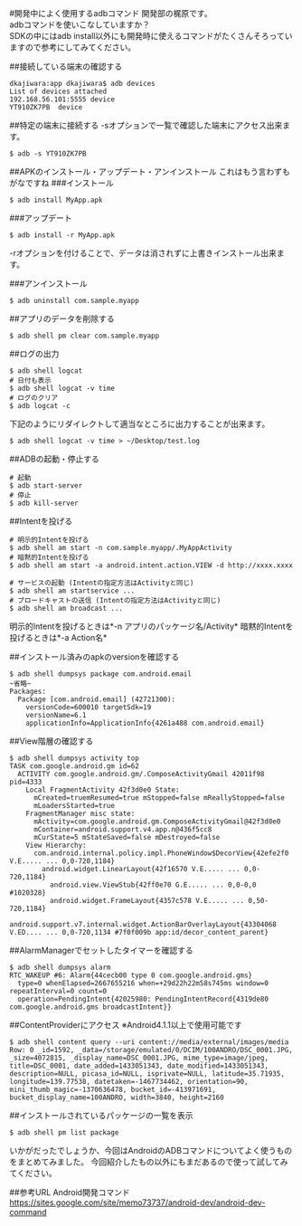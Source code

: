 #開発中によく使用するadbコマンド
開発部の梶原です。  
adbコマンドを使いこなしていますか？  
SDKの中にはadb install以外にも開発時に使えるコマンドがたくさんそろっていますので参考にしてみてください。  

##接続している端末の確認する
```
dkajiwara:app dkajiwara$ adb devices
List of devices attached
192.168.56.101:5555	device
YT910ZK7PB	device
```

##特定の端末に接続する
-sオプションで一覧で確認した端末にアクセス出来ます。
```
$ adb -s YT910ZK7PB
```

##APKのインストール・アップデート・アンインストール
これはもう言わずもがなですね
###インストール
```
$ adb install MyApp.apk
```
###アップデート
```
$ adb install -r MyApp.apk
```
-rオプションを付けることで、データは消されずに上書きインストール出来ます。

###アンインストール
```
$ adb uninstall com.sample.myapp
```
##アプリのデータを削除する
```
$ adb shell pm clear com.sample.myapp
```
##ログの出力
```
$ adb shell logcat
# 日付も表示
$ adb shell logcat -v time
# ログのクリア
$ adb logcat -c
```
下記のようにリダイレクトして適当なところに出力することが出来ます。
```
$ adb shell logcat -v time > ~/Desktop/test.log
```
##ADBの起動・停止する
```
# 起動
$ adb start-server
# 停止
$ adb kill-server
```
##Intentを投げる
```
# 明示的Intentを投げる
$ adb shell am start -n com.sample.myapp/.MyAppActivity
# 暗黙的Intentを投げる
$ adb shell am start -a android.intent.action.VIEW -d http://xxxx.xxxx

# サービスの起動 (Intentの指定方法はActivityと同じ)
$ adb shell am startservice ...
# ブロードキャストの送信 (Intentの指定方法はActivityと同じ)
$ adb shell am broadcast ...
```
明示的Intentを投げるときは*-n アプリのパッケージ名/Activity*
暗黙的Intentを投げるときは*-a Action名*

##インストール済みのapkのversionを確認する
```
$ adb shell dumpsys package com.android.email
~省略~
Packages:
  Package [com.android.email] (42721300):
    versionCode=600010 targetSdk=19
    versionName=6.1
    applicationInfo=ApplicationInfo{4261a488 com.android.email}

```
##View階層の確認する
```shell
$ adb shell dumpsys activity top
TASK com.google.android.gm id=62
  ACTIVITY com.google.android.gm/.ComposeActivityGmail 42011f98 pid=4333
    Local FragmentActivity 42f3d0e0 State:
      mCreated=truemResumed=true mStopped=false mReallyStopped=false
      mLoadersStarted=true
    FragmentManager misc state:
      mActivity=com.google.android.gm.ComposeActivityGmail@42f3d0e0
      mContainer=android.support.v4.app.n@436f5cc8
      mCurState=5 mStateSaved=false mDestroyed=false
    View Hierarchy:
      com.android.internal.policy.impl.PhoneWindow$DecorView{42efe2f0 V.E..... ... 0,0-720,1184}
        android.widget.LinearLayout{42f16570 V.E..... ... 0,0-720,1184}
          android.view.ViewStub{42ff0e70 G.E..... ... 0,0-0,0 #1020328}
          android.widget.FrameLayout{4357c578 V.E..... ... 0,50-720,1184}
            android.support.v7.internal.widget.ActionBarOverlayLayout{43304068 V.ED.... ... 0,0-720,1134 #7f0f009b app:id/decor_content_parent}
```
##AlarmManagerでセットしたタイマーを確認する
```shell
$ adb shell dumpsys alarm
RTC_WAKEUP #6: Alarm{44cecb00 type 0 com.google.android.gms}
  type=0 whenElapsed=2667655216 when=+29d22h22m58s745ms window=0 repeatInterval=0 count=0
  operation=PendingIntent{42025980: PendingIntentRecord{4319de80 com.google.android.gms broadcastIntent}}
```
##ContentProviderにアクセス
※Android4.1.1以上で使用可能です
```
$ adb shell content query --uri content://media/external/images/media
Row: 0 _id=1592, _data=/storage/emulated/0/DCIM/100ANDRO/DSC_0001.JPG, _size=4072815, _display_name=DSC_0001.JPG, mime_type=image/jpeg, title=DSC_0001, date_added=1433051343, date_modified=1433051343, description=NULL, picasa_id=NULL, isprivate=NULL, latitude=35.71935, longitude=139.77538, datetaken=-1467734462, orientation=90, mini_thumb_magic=-1370636478, bucket_id=-413971691, bucket_display_name=100ANDRO, width=3840, height=2160
```
##インストールされているパッケージの一覧を表示
```
$ adb shell pm list package
```

いかがだったでしょうか、今回はAndroidのADBコマンドについてよく使うものをまとめてみました。
今回紹介したもの以外にもまだあるので使って試してみてください。

##参考URL
Android開発コマンド  
https://sites.google.com/site/memo73737/android-dev/android-dev-command
